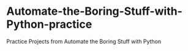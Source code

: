 # Automate-the-Boring-Stuff-with-Python-practice
Practice Projects from Automate the Boring Stuff with Python
